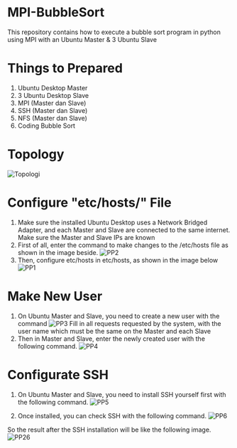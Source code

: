 # MPI-BubbleSort
This repository contains how to execute a bubble sort program in python using MPI with an Ubuntu Master &amp; 3 Ubuntu Slave

# Things to Prepared
1. Ubuntu Desktop Master
2. 3 Ubuntu Desktop Slave
3. MPI (Master dan Slave)
4. SSH (Master dan Slave)
5. NFS (Master dan Slave)
6. Coding Bubble Sort

# Topology
![Topologi](https://github.com/ShinnoHonobu/MPI-BubbleSort/assets/113822318/2815c150-942f-4296-9ba2-86cf108ad343)

# Configure "etc/hosts/" File
1. Make sure the installed Ubuntu Desktop uses a Network Bridged Adapter, and each Master and Slave are connected to the same internet. Make sure the Master and Slave IPs are known
2. First of all, enter the command to make changes to the /etc/hosts file as shown in the image beside.
![PP2](https://github.com/ShinnoHonobu/MPI-BubbleSort/assets/113822318/a36c1bba-c702-4073-88e4-7465712e5122)
3. Then, configure etc/hosts in etc/hosts, as shown in the image below
![PP1](https://github.com/ShinnoHonobu/MPI-BubbleSort/assets/113822318/bd4a688c-fb00-416d-9972-e09af1d6b458)

# Make New User
1. On Ubuntu Master and Slave, you need to create a new user with the command
![PP3](https://github.com/ShinnoHonobu/MPI-BubbleSort/assets/113822318/94cebcd4-5406-4328-b865-d5521ee2dd2f)
Fill in all requests requested by the system, with the user name which must be the same on the Master and each Slave
2. Then in Master and Slave, enter the newly created user with the following command.
![PP4](https://github.com/ShinnoHonobu/MPI-BubbleSort/assets/113822318/1af57950-95c5-417e-bdec-30b7446f21b2)

# Configurate SSH
1. On Ubuntu Master and Slave, you need to install SSH yourself first with the following command.
![PP5](https://github.com/ShinnoHonobu/MPI-BubbleSort/assets/113822318/ed5daa69-03a3-4efc-892f-e2e3408c5c1b)

2. Once installed, you can check SSH with the following command.
![PP6](https://github.com/ShinnoHonobu/MPI-BubbleSort/assets/113822318/86f0191b-ef8a-415c-b7eb-a40e42470feb)

So the result after the SSH installation will be like the following image.
![PP26](https://github.com/ShinnoHonobu/MPI-BubbleSort/assets/113822318/6e60cebb-d8aa-42ca-8d46-bfa00491545d)
